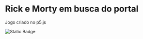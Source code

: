 # Rick e Morty em busca do portal
 Jogo criado no p5.js


![Static Badge](https://img.shields.io/badge/:badgeContent)
